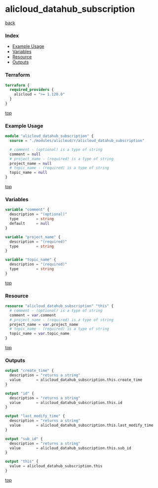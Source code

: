 # alicloud_datahub_subscription

[back](../alicloud.md)

### Index

- [Example Usage](#example-usage)
- [Variables](#variables)
- [Resource](#resource)
- [Outputs](#outputs)

### Terraform

```terraform
terraform {
  required_providers {
    alicloud = ">= 1.120.0"
  }
}
```

[top](#index)

### Example Usage

```terraform
module "alicloud_datahub_subscription" {
  source = "./modules/alicloud/r/alicloud_datahub_subscription"

  # comment - (optional) is a type of string
  comment = null
  # project_name - (required) is a type of string
  project_name = null
  # topic_name - (required) is a type of string
  topic_name = null
}
```

[top](#index)

### Variables

```terraform
variable "comment" {
  description = "(optional)"
  type        = string
  default     = null
}

variable "project_name" {
  description = "(required)"
  type        = string
}

variable "topic_name" {
  description = "(required)"
  type        = string
}
```

[top](#index)

### Resource

```terraform
resource "alicloud_datahub_subscription" "this" {
  # comment - (optional) is a type of string
  comment = var.comment
  # project_name - (required) is a type of string
  project_name = var.project_name
  # topic_name - (required) is a type of string
  topic_name = var.topic_name
}
```

[top](#index)

### Outputs

```terraform
output "create_time" {
  description = "returns a string"
  value       = alicloud_datahub_subscription.this.create_time
}

output "id" {
  description = "returns a string"
  value       = alicloud_datahub_subscription.this.id
}

output "last_modify_time" {
  description = "returns a string"
  value       = alicloud_datahub_subscription.this.last_modify_time
}

output "sub_id" {
  description = "returns a string"
  value       = alicloud_datahub_subscription.this.sub_id
}

output "this" {
  value = alicloud_datahub_subscription.this
}
```

[top](#index)